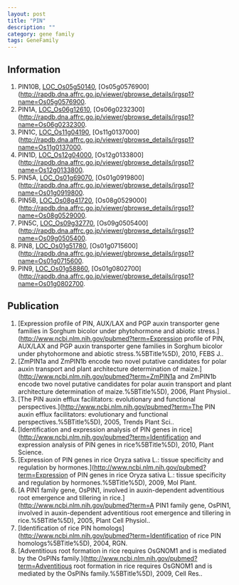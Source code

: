 ```yaml
---
layout: post
title: "PIN"
description: ""
category: gene family
tags: GeneFamily
---
```


## Information
1. PIN10B, [LOC_Os05g50140](http://rice.plantbiology.msu.edu/cgi-bin/ORF_infopage.cgi?orf=LOC_Os05g50140), [Os05g0576900](http://rapdb.dna.affrc.go.jp/viewer/gbrowse_details/irgsp1?name=Os05g0576900.
2. PIN1A, [LOC_Os06g12610](http://rice.plantbiology.msu.edu/cgi-bin/ORF_infopage.cgi?orf=LOC_Os06g12610), [Os06g0232300](http://rapdb.dna.affrc.go.jp/viewer/gbrowse_details/irgsp1?name=Os06g0232300.
3. PIN1C, [LOC_Os11g04190](http://rice.plantbiology.msu.edu/cgi-bin/ORF_infopage.cgi?orf=LOC_Os11g04190), [Os11g0137000](http://rapdb.dna.affrc.go.jp/viewer/gbrowse_details/irgsp1?name=Os11g0137000.
4. PIN1D, [LOC_Os12g04000](http://rice.plantbiology.msu.edu/cgi-bin/ORF_infopage.cgi?orf=LOC_Os12g04000), [Os12g0133800](http://rapdb.dna.affrc.go.jp/viewer/gbrowse_details/irgsp1?name=Os12g0133800.
5. PIN5A, [LOC_Os01g69070](http://rice.plantbiology.msu.edu/cgi-bin/ORF_infopage.cgi?orf=LOC_Os01g69070), [Os01g0919800](http://rapdb.dna.affrc.go.jp/viewer/gbrowse_details/irgsp1?name=Os01g0919800.
6. PIN5B, [LOC_Os08g41720](http://rice.plantbiology.msu.edu/cgi-bin/ORF_infopage.cgi?orf=LOC_Os08g41720), [Os08g0529000](http://rapdb.dna.affrc.go.jp/viewer/gbrowse_details/irgsp1?name=Os08g0529000.
7. PIN5C, [LOC_Os09g32770](http://rice.plantbiology.msu.edu/cgi-bin/ORF_infopage.cgi?orf=LOC_Os09g32770), [Os09g0505400](http://rapdb.dna.affrc.go.jp/viewer/gbrowse_details/irgsp1?name=Os09g0505400.
8. PIN8, [LOC_Os01g51780](http://rice.plantbiology.msu.edu/cgi-bin/ORF_infopage.cgi?orf=LOC_Os01g51780), [Os01g0715600](http://rapdb.dna.affrc.go.jp/viewer/gbrowse_details/irgsp1?name=Os01g0715600.
9. PIN9, [LOC_Os01g58860](http://rice.plantbiology.msu.edu/cgi-bin/ORF_infopage.cgi?orf=LOC_Os01g58860), [Os01g0802700](http://rapdb.dna.affrc.go.jp/viewer/gbrowse_details/irgsp1?name=Os01g0802700.

## Publication
1. [Expression profile of PIN, AUX/LAX and PGP auxin transporter gene families in Sorghum bicolor under phytohormone and abiotic stress.](http://www.ncbi.nlm.nih.gov/pubmed?term=Expression profile of PIN, AUX/LAX and PGP auxin transporter gene families in Sorghum bicolor under phytohormone and abiotic stress.%5BTitle%5D), 2010, FEBS J..
2. [ZmPIN1a and ZmPIN1b encode two novel putative candidates for polar auxin transport and plant architecture determination of maize.](http://www.ncbi.nlm.nih.gov/pubmed?term=ZmPIN1a and ZmPIN1b encode two novel putative candidates for polar auxin transport and plant architecture determination of maize.%5BTitle%5D), 2006, Plant Physiol..
3. [The PIN auxin efflux facilitators: evolutionary and functional perspectives.](http://www.ncbi.nlm.nih.gov/pubmed?term=The PIN auxin efflux facilitators: evolutionary and functional perspectives.%5BTitle%5D), 2005, Trends Plant Sci..
4. [Identification and expression analysis of PIN genes in rice](http://www.ncbi.nlm.nih.gov/pubmed?term=Identification and expression analysis of PIN genes in rice%5BTitle%5D), 2010, Plant Science.
5. [Expression of PIN genes in rice Oryza sativa L.: tissue specificity and regulation by hormones.](http://www.ncbi.nlm.nih.gov/pubmed?term=Expression of PIN genes in rice Oryza sativa L.: tissue specificity and regulation by hormones.%5BTitle%5D), 2009, Mol Plant.
6. [A PIN1 family gene, OsPIN1, involved in auxin-dependent adventitious root emergence and tillering in rice.](http://www.ncbi.nlm.nih.gov/pubmed?term=A PIN1 family gene, OsPIN1, involved in auxin-dependent adventitious root emergence and tillering in rice.%5BTitle%5D), 2005, Plant Cell Physiol..
7. [Identification of rice PIN homologs](http://www.ncbi.nlm.nih.gov/pubmed?term=Identification of rice PIN homologs%5BTitle%5D), 2004, RGN.
8. [Adventitious root formation in rice requires OsGNOM1 and is mediated by the OsPINs family.](http://www.ncbi.nlm.nih.gov/pubmed?term=Adventitious root formation in rice requires OsGNOM1 and is mediated by the OsPINs family.%5BTitle%5D), 2009, Cell Res..


